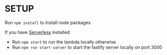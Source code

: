 # SETUP

Run `npm install` to install node packages

If you have [Serverless](https://serverless.com/) installed

- Run `npm start` to run the lambda locally
  otherwise
- Run `npm run start-server` to start the fastify server locally on port 3000
